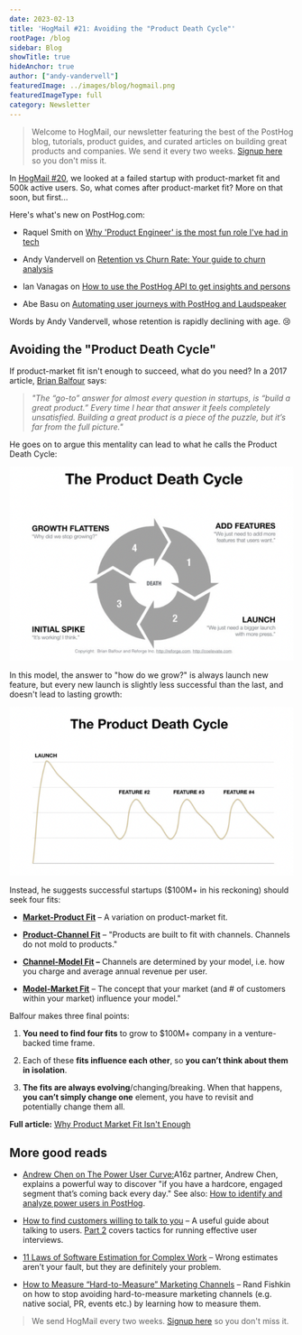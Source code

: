```yaml
---
date: 2023-02-13
title: 'HogMail #21: Avoiding the "Product Death Cycle"'
rootPage: /blog
sidebar: Blog
showTitle: true
hideAnchor: true
author: ["andy-vandervell"]
featuredImage: ../images/blog/hogmail.png
featuredImageType: full
category: Newsletter
---
```


> Welcome to HogMail, our newsletter featuring the best of the PostHog blog, tutorials, product guides, and curated articles on building great products and companies. We send it every two weeks. [Signup here](https://newsletter.posthog.com/subscribe) so you don't miss it.

In [HogMail #20](https://posthog.com/blog/hogmail-20), we looked at a failed startup with product-market fit and 500k active users. So, what comes after product-market fit? More on that soon, but first...  
  
Here's what's new on PostHog.com:

*   Raquel Smith on [Why 'Product Engineer' is the most fun role I've had in tech](https://posthog.com/blog/why-product-engineering-is-so-fun)  
    
*   Andy Vandervell on [Retention vs Churn Rate: Your guide to churn analysis](https://posthog.com/blog/customer-churn-analysis-guide)  
    
*   Ian Vanagas on [How to use the PostHog API to get insights and persons](https://posthog.com/tutorials/api-get-insights-persons)  
    
*   Abe Basu on [Automating user journeys with PostHog and Laudspeaker](https://posthog.com/tutorials/laudspeaker-posthog)

Words by Andy Vandervell, whose retention is rapidly declining with age. 😢  

## Avoiding the "Product Death Cycle"
  
If product-market fit isn't enough to succeed, what do you need? In a 2017 article, [Brian Balfour](https://www.linkedin.com/in/bbalfour/) says:

 > _"The “go-to” answer for almost every question in startups, is “build a great product.” Every time I hear that answer it feels completely unsatisfied. Building a great product is a piece of the puzzle, but it’s far from the full picture."_

He goes on to argue this mentality can lead to what he calls the Product Death Cycle:

![product death cycle](../images/blog/hogmail/death-cycle.png)
  
In this model, the answer to "how do we grow?" is always launch new feature, but every new launch is slightly less successful than the last, and doesn't lead to lasting growth:  

![product death cycle](../images/blog/hogmail/death-cycle-1.png)
  
Instead, he suggests successful startups ($100M+ in his reckoning) should seek four fits:

*   [**Market-Product Fit**](https://brianbalfour.com/essays/market-product-fit) – A variation on product-market fit.  

*   [**Product-Channel Fit**](https://brianbalfour.com/essays/product-channel-fit-for-growth) – "Products are built to fit with channels. Channels do not mold to products."  

*   **[Channel-Model Fit](https://brianbalfour.com/essays/channel-model-fit-for-user-acquisition) –** Channels are determined by your model, i.e. how you charge and average annual revenue per user.
  
*   **[Model-Market Fit](https://brianbalfour.com/essays/model-market-fit-threshold-for-growth)** – The concept that your market (and # of customers within your market) influence your model."

Balfour makes three final points:

1.  **You need to find four fits** to grow to $100M+ company in a venture-backed time frame.

2.  Each of these **fits influence each other**, so **you can’t think about them in isolation**.  
    
3.  **The fits are always evolving**/changing/breaking. When that happens, **you can’t simply change one** element, you have to revisit and potentially change them all.

**Full article:** [Why Product Market Fit Isn't Enough](https://brianbalfour.com/essays/product-market-fit-isnt-enough)
  
## More good reads

* [Andrew Chen on The Power User Curve:](https://andrewchen.com/power-user-curve/)A16z partner, Andrew Chen, explains a powerful way to discover "if you have a hardcore, engaged segment that’s coming back every day." See also: [How to identify and analyze power users in PostHog](https://posthog.com/tutorials/power-users).  

* [How to find customers willing to talk to you](https://franciscoraio.substack.com/p/a-detailed-execution-plan-for-building) – A useful guide about talking to users. [Part 2](https://franciscoraio.substack.com/p/detailed-execution-for-building-products-22-11-19) covers tactics for running effective user interviews.  

* [11 Laws of Software Estimation for Complex Work](https://mdalmijn.com/p/11-laws-of-software-estimation-for-complex-work) – Wrong estimates aren’t your fault, but they are definitely your problem.  

* [How to Measure “Hard-to-Measure” Marketing Channels](https://sparktoro.com/blog/how-to-measure-hard-to-measure-marketing-channels/) – Rand Fishkin on how to stop avoiding hard-to-measure marketing channels (e.g. native social, PR, events etc.) by learning how to measure them.

> We send HogMail every two weeks. [Signup here](https://newsletter.posthog.com/subscribe) so you don't miss it.